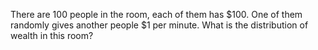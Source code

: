 There are 100 people in the room, each of them has $100.
One of them randomly gives another people $1 per minute.
What is the distribution of wealth in this room?